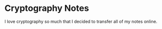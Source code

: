 # Cryptography Notes

I love cryptography so much that I decided to transfer all of my notes online.